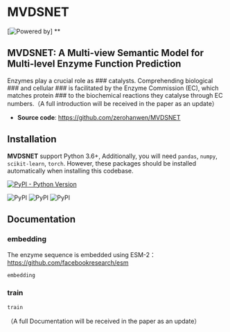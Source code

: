 # MVDSNET

[![Powered by ](https://img.shields.io/badge/Powered%20by-***University%20-orange.svg?style=flat&colorA=555&colorB=-8A2BE2)]
**
## MVDSNET: A Multi-view Semantic Model for Multi-level Enzyme Function Prediction

Enzymes play a crucial role as ### catalysts. Comprehending biological ### and cellular ### is facilitated by the Enzyme Commission (EC), which matches protein ### to the biochemical reactions they catalyse through EC numbers.（A full introduction will be received in the paper as an update）
- **Source code**: https://github.com/zerohanwen/MVDSNET

## Installation

**MVDSNET** support Python 3.6+, Additionally, you will need
```pandas```, ```numpy```, ```scikit-learn```, ```torch```.
However, these packages should be installed automatically when installing this codebase.

[![PyPI - Python Version](https://img.shields.io/pypi/pyversions/ecpick)](https://pypi.org/project/ecpick/)
              
![PyPI](https://img.shields.io/badge/scikitlearn-1.3.0-green)
![PyPI](https://img.shields.io/badge/numpy-1.24.1-green)
![PyPI](https://img.shields.io/badge/torch-2.0.1+cu117-green)
## Documentation

### embedding
The enzyme sequence is embedded using ESM-2：https://github.com/facebookresearch/esm
```shell
embedding
```
### train
```shell
train
```
（A full Documentation will be received in the paper as an update）
